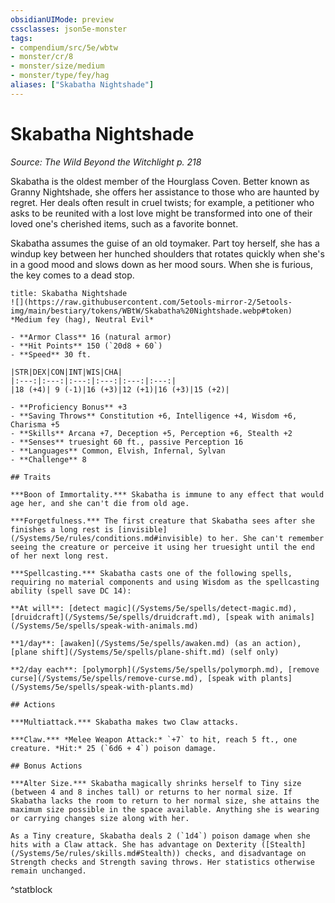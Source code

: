 ```yaml
---
obsidianUIMode: preview
cssclasses: json5e-monster
tags:
- compendium/src/5e/wbtw
- monster/cr/8
- monster/size/medium
- monster/type/fey/hag
aliases: ["Skabatha Nightshade"]
---
```

# Skabatha Nightshade
*Source: The Wild Beyond the Witchlight p. 218*  

Skabatha is the oldest member of the Hourglass Coven. Better known as Granny Nightshade, she offers her assistance to those who are haunted by regret. Her deals often result in cruel twists; for example, a petitioner who asks to be reunited with a lost love might be transformed into one of their loved one's cherished items, such as a favorite bonnet.

Skabatha assumes the guise of an old toymaker. Part toy herself, she has a windup key between her hunched shoulders that rotates quickly when she's in a good mood and slows down as her mood sours. When she is furious, the key comes to a dead stop.

```ad-statblock
title: Skabatha Nightshade
![](https://raw.githubusercontent.com/5etools-mirror-2/5etools-img/main/bestiary/tokens/WBtW/Skabatha%20Nightshade.webp#token)
*Medium fey (hag), Neutral Evil*

- **Armor Class** 16 (natural armor)
- **Hit Points** 150 (`20d8 + 60`)
- **Speed** 30 ft.

|STR|DEX|CON|INT|WIS|CHA|
|:---:|:---:|:---:|:---:|:---:|:---:|
|18 (+4)| 9 (-1)|16 (+3)|12 (+1)|16 (+3)|15 (+2)|

- **Proficiency Bonus** +3
- **Saving Throws** Constitution +6, Intelligence +4, Wisdom +6, Charisma +5
- **Skills** Arcana +7, Deception +5, Perception +6, Stealth +2
- **Senses** truesight 60 ft., passive Perception 16
- **Languages** Common, Elvish, Infernal, Sylvan
- **Challenge** 8

## Traits

***Boon of Immortality.*** Skabatha is immune to any effect that would age her, and she can't die from old age.

***Forgetfulness.*** The first creature that Skabatha sees after she finishes a long rest is [invisible](/Systems/5e/rules/conditions.md#invisible) to her. She can't remember seeing the creature or perceive it using her truesight until the end of her next long rest.

***Spellcasting.*** Skabatha casts one of the following spells, requiring no material components and using Wisdom as the spellcasting ability (spell save DC 14):

**At will**: [detect magic](/Systems/5e/spells/detect-magic.md), [druidcraft](/Systems/5e/spells/druidcraft.md), [speak with animals](/Systems/5e/spells/speak-with-animals.md)

**1/day**: [awaken](/Systems/5e/spells/awaken.md) (as an action), [plane shift](/Systems/5e/spells/plane-shift.md) (self only)

**2/day each**: [polymorph](/Systems/5e/spells/polymorph.md), [remove curse](/Systems/5e/spells/remove-curse.md), [speak with plants](/Systems/5e/spells/speak-with-plants.md)

## Actions

***Multiattack.*** Skabatha makes two Claw attacks.

***Claw.*** *Melee Weapon Attack:* `+7` to hit, reach 5 ft., one creature. *Hit:* 25 (`6d6 + 4`) poison damage.

## Bonus Actions

***Alter Size.*** Skabatha magically shrinks herself to Tiny size (between 4 and 8 inches tall) or returns to her normal size. If Skabatha lacks the room to return to her normal size, she attains the maximum size possible in the space available. Anything she is wearing or carrying changes size along with her.

As a Tiny creature, Skabatha deals 2 (`1d4`) poison damage when she hits with a Claw attack. She has advantage on Dexterity ([Stealth](/Systems/5e/rules/skills.md#Stealth)) checks, and disadvantage on Strength checks and Strength saving throws. Her statistics otherwise remain unchanged.
```
^statblock